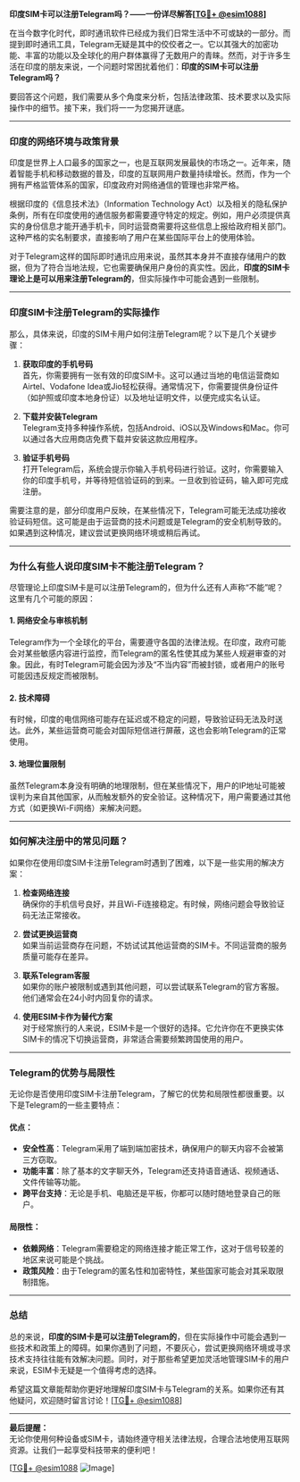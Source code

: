 **印度SIM卡可以注册Telegram吗？——一份详尽解答[[TG💪+ @esim1088](https://t.me/s/esim1088)]**

在当今数字化时代，即时通讯软件已经成为我们日常生活中不可或缺的一部分。而提到即时通讯工具，Telegram无疑是其中的佼佼者之一。它以其强大的加密功能、丰富的功能以及全球化的用户群体赢得了无数用户的青睐。然而，对于许多生活在印度的朋友来说，一个问题时常困扰着他们：**印度的SIM卡可以注册Telegram吗？**

要回答这个问题，我们需要从多个角度来分析，包括法律政策、技术要求以及实际操作中的细节。接下来，我们将一一为您揭开谜底。

---

### **印度的网络环境与政策背景**

印度是世界上人口最多的国家之一，也是互联网发展最快的市场之一。近年来，随着智能手机和移动数据的普及，印度的互联网用户数量持续增长。然而，作为一个拥有严格监管体系的国家，印度政府对网络通信的管理也非常严格。

根据印度的《信息技术法》（Information Technology Act）以及相关的隐私保护条例，所有在印度使用的通信服务都需要遵守特定的规定。例如，用户必须提供真实的身份信息才能开通手机卡，同时运营商需要将这些信息上报给政府相关部门。这种严格的实名制要求，直接影响了用户在某些国际平台上的使用体验。

对于Telegram这样的国际即时通讯应用来说，虽然其本身并不直接存储用户的数据，但为了符合当地法规，它也需要确保用户身份的真实性。因此，**印度的SIM卡理论上是可以用来注册Telegram的**，但实际操作中可能会遇到一些限制。

---

### **印度SIM卡注册Telegram的实际操作**

那么，具体来说，印度的SIM卡用户如何注册Telegram呢？以下是几个关键步骤：

1. **获取印度的手机号码**  
   首先，你需要拥有一张有效的印度SIM卡。这可以通过当地的电信运营商如Airtel、Vodafone Idea或Jio轻松获得。通常情况下，你需要提供身份证件（如护照或印度本地身份证）以及地址证明文件，以便完成实名认证。

2. **下载并安装Telegram**  
   Telegram支持多种操作系统，包括Android、iOS以及Windows和Mac。你可以通过各大应用商店免费下载并安装这款应用程序。

3. **验证手机号码**  
   打开Telegram后，系统会提示你输入手机号码进行验证。这时，你需要输入你的印度手机号，并等待短信验证码的到来。一旦收到验证码，输入即可完成注册。

需要注意的是，部分印度用户反映，在某些情况下，Telegram可能无法成功接收验证码短信。这可能是由于运营商的技术问题或是Telegram的安全机制导致的。如果遇到这种情况，建议尝试更换网络环境或稍后再试。

---

### **为什么有些人说印度SIM卡不能注册Telegram？**

尽管理论上印度SIM卡是可以注册Telegram的，但为什么还有人声称“不能”呢？这里有几个可能的原因：

#### **1. 网络安全与审核机制**
Telegram作为一个全球化的平台，需要遵守各国的法律法规。在印度，政府可能会对某些敏感内容进行监控，而Telegram的匿名性使其成为某些人规避审查的对象。因此，有时Telegram可能会因为涉及“不当内容”而被封锁，或者用户的账号可能因违反规定而被限制。

#### **2. 技术障碍**
有时候，印度的电信网络可能存在延迟或不稳定的问题，导致验证码无法及时送达。此外，某些运营商可能会对国际短信进行屏蔽，这也会影响Telegram的正常使用。

#### **3. 地理位置限制**
虽然Telegram本身没有明确的地理限制，但在某些情况下，用户的IP地址可能被误判为来自其他国家，从而触发额外的安全验证。这种情况下，用户需要通过其他方式（如更换Wi-Fi网络）来解决问题。

---

### **如何解决注册中的常见问题？**

如果你在使用印度SIM卡注册Telegram时遇到了困难，以下是一些实用的解决方案：

1. **检查网络连接**  
   确保你的手机信号良好，并且Wi-Fi连接稳定。有时候，网络问题会导致验证码无法正常接收。

2. **尝试更换运营商**  
   如果当前运营商存在问题，不妨试试其他运营商的SIM卡。不同运营商的服务质量可能存在差异。

3. **联系Telegram客服**  
   如果你的账户被限制或遇到其他问题，可以尝试联系Telegram的官方客服。他们通常会在24小时内回复你的请求。

4. **使用ESIM卡作为替代方案**  
   对于经常旅行的人来说，ESIM卡是一个很好的选择。它允许你在不更换实体SIM卡的情况下切换运营商，非常适合需要频繁跨国使用的用户。

---

### **Telegram的优势与局限性**

无论你是否使用印度SIM卡注册Telegram，了解它的优势和局限性都很重要。以下是Telegram的一些主要特点：

#### **优点：**
- **安全性高**：Telegram采用了端到端加密技术，确保用户的聊天内容不会被第三方窃取。
- **功能丰富**：除了基本的文字聊天外，Telegram还支持语音通话、视频通话、文件传输等功能。
- **跨平台支持**：无论是手机、电脑还是平板，你都可以随时随地登录自己的账户。

#### **局限性：**
- **依赖网络**：Telegram需要稳定的网络连接才能正常工作，这对于信号较差的地区来说可能是个挑战。
- **政策风险**：由于Telegram的匿名性和加密特性，某些国家可能会对其采取限制措施。

---

### **总结**

总的来说，**印度的SIM卡是可以注册Telegram的**，但在实际操作中可能会遇到一些技术和政策上的障碍。如果你遇到了问题，不要灰心，尝试更换网络环境或寻求技术支持往往能有效解决问题。同时，对于那些希望更加灵活地管理SIM卡的用户来说，ESIM卡无疑是一个值得考虑的选择。

希望这篇文章能帮助你更好地理解印度SIM卡与Telegram的关系。如果你还有其他疑问，欢迎随时留言讨论！[[TG💪+ @esim1088](https://t.me/s/esim1088)] 

---

**最后提醒：**  
无论你使用何种设备或SIM卡，请始终遵守相关法律法规，合理合法地使用互联网资源。让我们一起享受科技带来的便利吧！

[[TG💪+ @esim1088](https://t.me/s/esim1088) ![Image](https://i.postimg.cc/4NQfJmqS/Snipaste-2025-05-13-00-14-12.png)]